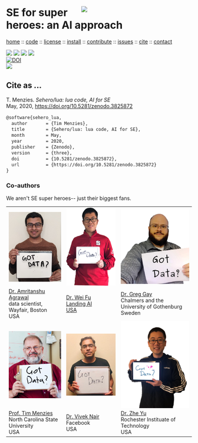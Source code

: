 <a class=sehero name=top> 
<p><img align=right width=300
src="https://cdn.pixabay.com/photo/2019/08/01/21/40/spiderman-4378357_1280.png"></p>
<h1> SE for super heroes: an AI approach </h1> <p> <a
href="https://github.com/sehero/lua/blob/master/README.md#top">home</a> :: <a
href="https://github.com/sehero/lua">code</a> :: <a
href="https://github.com/sehero/lua/blob/master/LICENSE">license</a> :: <a
href="https://github.com/sehero/lua/blob/master/INSTALL.md#top">install</a> :: <a
href="https://github.com/sehero/lua/blob/master/CODE_OF_CONDUCT.md#top">contribute</a> :: <a
href="https://github.com/sehero/lua/issues">issues</a> :: <a
href="https://github.com/sehero/lua/blob/master/CITATION.md#top">cite</a> :: <a
href="https://github.com/sehero/lua/blob/master/CONTACT.md#top">contact</a> </p><p> 
<img src="https://img.shields.io/badge/license-mit-red">   
<img src="https://img.shields.io/badge/language-lua-orange">    
<img src="https://img.shields.io/badge/purpose-ai,se-blueviolet">  
<img src="https://img.shields.io/badge/platform-mac,*nux-informational"><br>
<a href="https://zenodo.org/badge/latestdoi/263210595"><img src="https://zenodo.org/badge/263210595.svg" alt="DOI"></a><br>
<img src="https://travis-ci.org/sehero/src.svg?branch=master"><br>  
</p>


## Cite as ...

T. Menzies. 
_Sehero/lua: lua code, AI for SE_    
May, 2020, 
https://doi.org/10.5281/zenodo.3825872

```bitex
@software{sehero_lua,
  author       = {Tim Menzies},
  title        = {Sehero/lua: lua code, AI for SE},
  month        = May,
  year         = 2020,
  publisher    = {Zenodo},
  version      = {three},
  doi          = {10.5281/zenodo.3825872},
  url          = {https://doi.org/10.5281/zenodo.3825872}
}
```

### Co-authors

We aren't SE super heroes-- just their biggest fans.

<table>
<tr>
<td>
<img valign=bottom align=left width=200 src="doc/etc/img/amrit.jpg">
<td>
<img valign=bottom align=left width=200 src="doc/etc/img/weifu.jpg">
<td>
<img valign=bottom align=left width=200 src="doc/etc/img/greggay.png">
</tr>
<tr>
<td>
<a href="https://www.amritanshu.us">Dr. Amritanshu Agrawal</a>
 <br> data scientist, Wayfair, Boston<br> USA
<td>
<a href="">Dr. Wei Fu<br> Landing AI<br> USA
<td>
<a href="https://greg4cr.github.io">Dr. Greg Gay</a><br> Chalmers and the University of Gothenburg<br> Sweden
</tr>
<tr>
<td>
<img valign=bottom align=left width=200 src="doc/etc/img/timmenzies.jpg">
<td>
<img valign=bottom align=left width=200 src="doc/etc/img/viveknair.jpg">
<td>
<img valign=bottom align=left width=200 src="doc/etc/img/zheyu.png">
</tr>
<tr>
<td>
<a href="http://menzies.us">Prof. Tim Menzies</a><br> North Carolina State University<br> USA 
<td>
<a href="http://vivekaxl.github.io">Dr. Vivek Nair</a><br>  Facebook<br> USA
<td>
<a href="http://azhe825.github.io">Dr. Zhe Yu</a><br> Rochester Instituate of Technology<br> USA
</tr>
</table>
